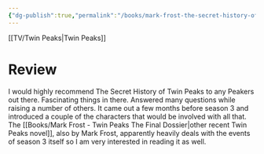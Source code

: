```yaml
---
{"dg-publish":true,"permalink":"/books/mark-frost-the-secret-history-of-twin-peaks/","tags":["books"],"created":"2024-06-07","updated":"2025-09-03"}
---
```



[[TV/Twin Peaks\|Twin Peaks]]

# Review

I would highly recommend The Secret History of Twin Peaks to any Peakers out there. Fascinating things in there. Answered many questions while raising a number of others. It came out a few months before season 3 and introduced a couple of the characters that would be involved with all that. The [[Books/Mark Frost - Twin Peaks The Final Dossier\|other recent Twin Peaks novel]], also by Mark Frost, apparently heavily deals with the events of season 3 itself so I am very interested in reading it as well.
